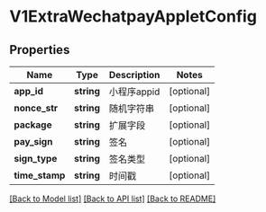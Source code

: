 # V1ExtraWechatpayAppletConfig

## Properties
Name | Type | Description | Notes
------------ | ------------- | ------------- | -------------
**app_id** | **string** | 小程序appid | [optional] 
**nonce_str** | **string** | 随机字符串 | [optional] 
**package** | **string** | 扩展字段 | [optional] 
**pay_sign** | **string** | 签名 | [optional] 
**sign_type** | **string** | 签名类型 | [optional] 
**time_stamp** | **string** | 时间戳 | [optional] 

[[Back to Model list]](../README.md#documentation-for-models) [[Back to API list]](../README.md#documentation-for-api-endpoints) [[Back to README]](../README.md)


